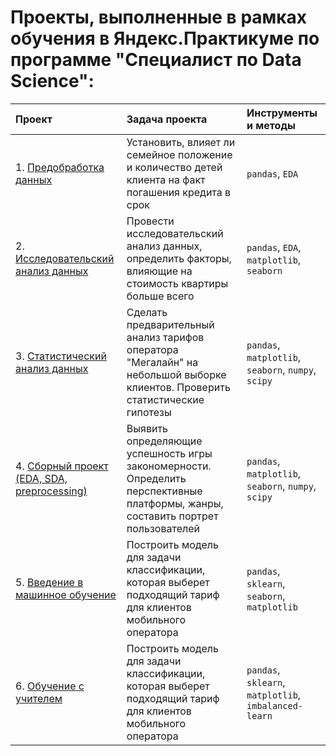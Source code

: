 # Проекты, выполненные в рамках обучения в Яндекс.Практикуме по программе "Специалист по Data Science":

| Проект                          | Задача проекта                                                 | Инструменты и методы|
|:------------------------------|:-------------------------------------------------------------|:--------|
| 1. [Предобработка данных](https://github.com/daniliur/yandex-prakticum-ds/tree/main/01.%20Исследование%20надёжности%20заёмщиков)| Установить, влияет ли семейное положение и количество детей клиента на факт погашения кредита в срок| `pandas`, `EDA`|
| 2. [Исследовательский анализ данных](https://github.com/daniliur/yandex-prakticum-ds/tree/main/02.%20Исследование%20объявлений%20о%20продаже%20квартир)| Провести исследовательский анализ данных, определить факторы, влияющие на стоимость квартиры больше всего| `pandas`, `EDA`, `matplotlib`, `seaborn`|
| 3. [Статистический анализ данных](https://github.com/daniliur/yandex-prakticum-ds/tree/main/03.%20Анализ%20поведения%20клиентов%20мобильного%20оператора)| Cделать предварительный анализ тарифов оператора "Мегалайн" на небольшой выборке клиентов. Проверить статистические гипотезы| `pandas`, `matplotlib`, `seaborn`, `numpy`, `scipy`|
| 4. [Сборный проект (EDA, SDA, preprocessing)](https://github.com/daniliur/yandex-prakticum-ds/tree/main/04.%20Анализ%20рынка%20видеоигр)| Выявить определяющие успешность игры закономерности. Определить перспективные платформы, жанры, составить портрет пользователей| `pandas`, `matplotlib`, `seaborn`, `numpy`, `scipy`|
| 5. [Введение в машинное обучение](https://github.com/daniliur/yandex-prakticum-ds/tree/main/05.%20Рекомендация%20тарифов)| Построить модель для задачи классификации, которая выберет подходящий тариф для клиентов мобильного оператора| `pandas`, `sklearn`, `seaborn`, `matplotlib`|
| 6. [Обучение с учителем](https://github.com/daniliur/yandex-prakticum-ds/tree/main/06.%20Прогнозирование%20оттока%20клиентов%20банка)| Построить модель для задачи классификации, которая выберет подходящий тариф для клиентов мобильного оператора| `pandas`, `sklearn`, `matplotlib`, `imbalanced-learn`|
